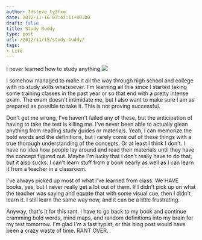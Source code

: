 ```yaml
---
author: 2dsteve_ty3fxq
date: 2012-11-16 03:42:11+00:00
draft: false
title: Study Buddy
type: post
url: /2012/11/15/study-buddy/
tags:
- Life
---
```


I never learned how to study anything.[![](http://www.bitsandbinary.com/wp-content/uploads/2012/11/mid-term-exams-e1353037306143-150x150.gif)
](http://www.bitsandbinary.com/wp-content/uploads/2012/11/mid-term-exams.gif)

I somehow managed to make it all the way through high school and college with no study skills whatsoever. I'm learning all this since I started taking some training classes in the past year or so that end with a pretty intense exam. The exam doesn't intimidate me, but I also want to make sure I am as prepared as possible to take it. This is not proving successful.

Don't get me wrong, I've haven't failed any of these, but the anticipation of having to take the test is killing me. I've never been able to actually glean anything from reading study guides or materials. Yeah, I can memorize the bold words and the definitions, but I rarely come out of these things with a true thorough understanding of the concepts. Or at least I think I don't. I have no idea how people lay around and read their materials until they have the concept figured out. Maybe I'm lucky that I don't really have to do that, but it also sucks. I can't learn stuff from a book nearly as well as I can learn it from a teacher in a classroom.

I've always picked up most of what I've learned from class. We HAVE books, yes, but I never really get a lot out of them. If I didn't pick up on what the teacher was saying and equate that with some visual cue, then I didn't learn it. I still learn the same way now, and it can be a little frustrating.

Anyway, that's it for this rant. I have to go back to my book and continue cramming bold words, mind maps, and random definitions into my brain for my test tomorrow. I'm glad I'm a fast typist, or this blog post would have been a crazy waste of time. RANT OVER.
